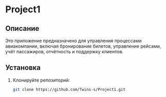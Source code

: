 # Project1

## Описание
Это приложение предназначено для управления процессами авиакомпании, включая бронирование билетов, управление рейсами, учёт пассажиров, отчётность и поддержку клиентов.

## Установка

1. Клонируйте репозиторий:
   ```bash
   git clone https://github.com/Twins-s/Project1.git